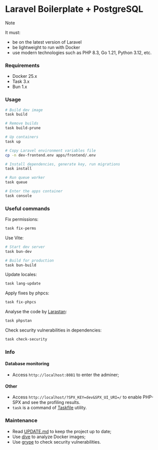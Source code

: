 # Laravel Boilerplate + PostgreSQL

> [!NOTE]
> It must:
> - be on the latest version of Laravel
> - be lightweight to run with Docker
> - use modern technologies such as PHP 8.3, Go 1.21, Python 3.12, etc.

### Requirements

- Docker 25.x
- Task 3.x
- Bun 1.x

### Usage

```bash
# Build dev image
task build

# Remove builds
task build-prune

# Up containers
task up

# Copy Laravel environment variables file
cp -n dev-frontend.env apps/frontend/.env

# Install dependencies, generate key, run migrations
task install

# Run queue worker
task queue

# Enter the apps container
task console
```

### Useful commands

Fix permissions:

```bash
task fix-perms
```

Use Vite:

```bash
# Start dev server
task bun-dev

# Build for production
task bun-build
```

Update locales:

```bash
task lang-update
```

Apply fixes by phpcs:

```bash
task fix-phpcs
```

Analyse the code by [Larastan](https://github.com/larastan/larastan):

```bash
task phpstan
```

Check security vulnerabilities in dependencies:

```bash
task check-security
```

### Info

#### Database monitoring

- Access `http://localhost:8081` to enter the adminer;

#### Other

- Access `http://localhost/?SPX_KEY=dev&SPX_UI_URI=/` to enable PHP-SPX and see the profiling results.
- `task` is a command of [Taskfile](https://taskfile.dev) utility.

### Maintenance

- Read [UPDATE.md](https://github.com/egorsmkv/laravel-boilerplate/blob/main/UPDATE.md) to keep the project up to date;
- Use [dive](https://github.com/wagoodman/dive) to analyze Docker images;
- Use [grype](https://github.com/anchore/grype) to check security vulnerabilities.
